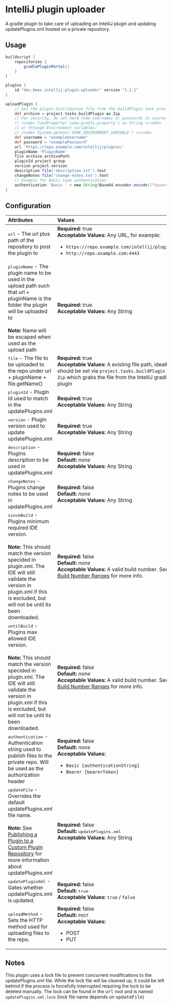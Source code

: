 # IntelliJ plugin uploader

A gradle plugin to take care of uploading an IntelliJ plugin and updating updatePlugins.xml hosted on a private repository.

## Usage

```groovy
buildscript {
    repositories {
        gradlePluginPortal()
    }
}

plugins {
    id "dev.bmac.intellij.plugin-uploader" version "1.1.1"
}

uploadPlugin {
    // Get the plugin distribution file from the buildPlugin task provided from the gradle-intellij-plugin
    def archive = project.tasks.buildPlugin as Zip
    // For security, do not hard code usernames or passwords in source control, instead load them through the gradle properties:
    // <code> findProperty('some.gradle.property') as String </code>
    // or through Environment variables:
    // <code> System.getenv('SOME_ENVIRONMENT_VARIABLE') </code>
    def username = "exampleUsername" 
    def password = "examplePassword"
    url 'https://repo.example.com/intellij/plugins/'
    pluginName 'PluginName'
    file archive.archivePath
    pluginId project.group
    version project.version
    description file('description.txt').text
    changeNotes file('change-notes.txt').text
    // Example for Basic type authentication
    authentication 'Basic ' + new String(Base64.encoder.encode(("$username:$password").bytes))
}
```

## Configuration

| Attributes | Values | 
| :------------- | :--------- |
| <kbd>url</kbd> - The url plus path of the repository to post the plugin to | **Required:** true <br/> **Acceptable Values:** Any URL, for example: <ul> <li>`https://repo.example.com/intellij/plugins` </li> <li>`http://repo.example.com:4443`</li></ul> |
| <kbd>pluginName</kbd> - The plugin name to be used in the upload path such that url + pluginName is the folder the plugin will be uploaded to <br/><br/>**Note:** Name will be escaped when used as the upload path | **Required:** true <br/> **Acceptable Values:** Any String|
| <kbd>file</kbd> - The file to be uploaded to the repo under url + pluginName + file.getName() |  **Required:** true <br/> **Acceptable Values:** A existing file path, ideally should be set via `project.tasks.buildPlugin as Zip` which grabs the file from the IntelliJ gradle plugin |
| <kbd>pluginId</kbd> - Plugin Id used to match in the updatePlugins.xml | **Required:** true <br/> **Acceptable Values:** Any String|
| <kbd>version</kbd> - Plugin version used to update updatePlugins.xml | **Required:** true <br/> **Acceptable Values:** Any String| 
| <kbd>description</kbd> - Plugins description to be used in updatePlugins.xml | **Required:** false <br/> **Default:** *none* <br/> **Acceptable Values:** Any String| 
| <kbd>changeNotes</kbd> - Plugins change notes to be used in updatePlugins.xml | **Required:** false <br/> **Default:** *none* <br/> **Acceptable Values:** Any String|
| <kbd>sinceBuild</kbd> - Plugins minimum required IDE version. <br/><br/><b>Note:</b> This should match the version specided in plugin.xml. The IDE will still validate the version in plugin.xml if this is excluded, but will not be until its been downloaded. | **Required:** false <br/> **Default:** *none* <br/> **Acceptable Values:** A valid build number. See [Build Number Ranges](https://plugins.jetbrains.com/docs/intellij/build-number-ranges.html) for more info.|
| <kbd>untilBuild</kbd> - Plugins max allowed IDE version. <br/><br/><b>Note:</b> This should match the version specided in plugin.xml. The IDE will still validate the version in plugin.xml if this is excluded, but will not be until its been downloaded. | **Required:** false <br/> **Default:** *none* <br/> **Acceptable Values:** A valid build number. See [Build Number Ranges](https://plugins.jetbrains.com/docs/intellij/build-number-ranges.html) for more info.|
| <kbd>authentication</kbd> - Authentication string used to publish files to the private repo. Will be used as the authorization header | **Required:** false <br/> **Default:** *none* <br/> **Acceptable Values:** <ul> <li> `Basic [authenticationString]` </li> <li> `Bearer [bearerToken] ` </li> </ul>
| <kbd>updateFile</kbd> - Overrides the default updatePlugins.xml file name. <br/><br/><b>Note:</b> See [Publishing a Plugin to a Custom Plugin Repository](https://jetbrains.org/intellij/sdk/docs/basics/getting_started/update_plugins_format.html#describing-your-plugins-in-updatepluginsxml-file) for more information about updatePlugins.xml | **Required:** false <br/> **Default:** <kbd>updatePlugins.xml</kbd> <br/> **Acceptable Values:** Any String |
| <kbd>updatePluginXml</kbd> - Gates whether updatePlugins.xml is updated. | **Required:** false <br/> **Default:** <kbd>true</kbd> <br/> **Acceptable Values:** `true` / `false` |
| <kbd>uploadMethod</kbd> - Sets the HTTP method used for uploading files to the repo. | **Required:** false <br/> **Default:** <kbd>POST</kbd> <br/> **Acceptable Values:** <ul> <li>POST</li><li>PUT</li></ul> |

## Notes

This plugin uses a lock file to prevent concurrent modifications to the updatePlugins.xml file.
While the lock file will be cleaned up, it could be left behind if the process is forcefully interrupted
requiring the lock to be deleted manually. The lock can be found in the <kbd>url</kbd> root and is named `updatePlugins.xml.lock`
(lock file name depends on <kbd>updateFile</kbd>)
